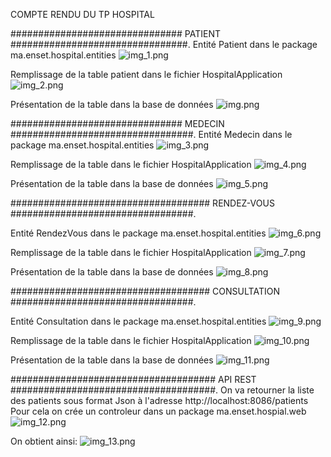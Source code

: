 COMPTE RENDU DU TP HOSPITAL


############################### PATIENT ################################.
Entité Patient dans le package ma.enset.hospital.entities
![img_1.png](img_1.png)

Remplissage de la table patient dans le fichier HospitalApplication
![img_2.png](img_2.png)

Présentation de la table dans la base de données
![img.png](img.png)



############################### MEDECIN #################################.
Entité Medecin dans le package ma.enset.hospital.entities
![img_3.png](img_3.png)

Remplissage de la table dans le fichier HospitalApplication
![img_4.png](img_4.png)

Présentation de la table dans la base de données
![img_5.png](img_5.png)


#################################### RENDEZ-VOUS #################################.

Entité RendezVous dans le package ma.enset.hospital.entities
![img_6.png](img_6.png)

Remplissage de la table dans le fichier HospitalApplication
![img_7.png](img_7.png)

Présentation de la table dans la base de données
![img_8.png](img_8.png)


#################################### CONSULTATION #################################.

Entité Consultation dans le package ma.enset.hospital.entities
![img_9.png](img_9.png)

Remplissage de la table dans le fichier HospitalApplication
![img_10.png](img_10.png)


Présentation de la table dans la base de données
![img_11.png](img_11.png)


##################################### API REST #####################################.
On va retourner la liste des patients sous format Json à l'adresse http://localhost:8086/patients
Pour cela on crée un controleur dans un package ma.enset.hospial.web
![img_12.png](img_12.png)


On obtient ainsi:
![img_13.png](img_13.png)


